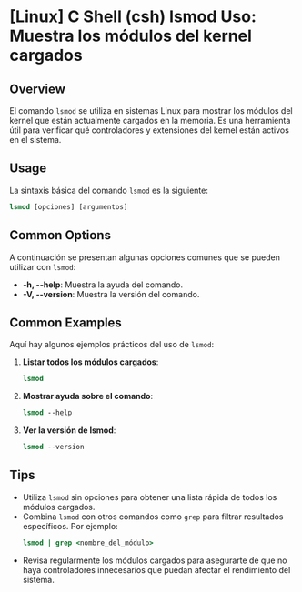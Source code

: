 # [Linux] C Shell (csh) lsmod Uso: Muestra los módulos del kernel cargados

## Overview
El comando `lsmod` se utiliza en sistemas Linux para mostrar los módulos del kernel que están actualmente cargados en la memoria. Es una herramienta útil para verificar qué controladores y extensiones del kernel están activos en el sistema.

## Usage
La sintaxis básica del comando `lsmod` es la siguiente:

```csh
lsmod [opciones] [argumentos]
```

## Common Options
A continuación se presentan algunas opciones comunes que se pueden utilizar con `lsmod`:

- **-h, --help**: Muestra la ayuda del comando.
- **-V, --version**: Muestra la versión del comando.

## Common Examples
Aquí hay algunos ejemplos prácticos del uso de `lsmod`:

1. **Listar todos los módulos cargados**:
   ```csh
   lsmod
   ```

2. **Mostrar ayuda sobre el comando**:
   ```csh
   lsmod --help
   ```

3. **Ver la versión de lsmod**:
   ```csh
   lsmod --version
   ```

## Tips
- Utiliza `lsmod` sin opciones para obtener una lista rápida de todos los módulos cargados.
- Combina `lsmod` con otros comandos como `grep` para filtrar resultados específicos. Por ejemplo:
  ```csh
  lsmod | grep <nombre_del_módulo>
  ```
- Revisa regularmente los módulos cargados para asegurarte de que no haya controladores innecesarios que puedan afectar el rendimiento del sistema.
